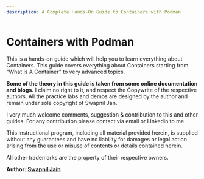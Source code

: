 ```yaml
---
description: A Complete Hands-On Guide to Containers with Podman
---
```


# Containers with Podman

This is a hands-on guide which will help you to learn everything about  Containers. This guide covers everything about Containers starting from "What is A Container" to very advanced topics.

**Some of the theory in this guide is taken from some online documentation and blogs.** I claim no right to it, and respect the Copywrite of the respective authors. All the practice labs and demos are designed by the author and remain under sole copyright of Swapnil Jan.

I very much welcome comments, suggestion & contribution to this and other guides. For any contribution please contact via email or Linkedin to me.

This instructional program, including all material provided herein, is supplied without any guarantees and have no liability for damages or legal action arising from the use or misuse of contents or details contained herein.

All other trademarks are the property of their respective owners.

**Author:** [**Swapnil Jain**](https://linkedin.com/in/jswapnil)&#x20;
